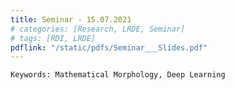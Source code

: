 ```yaml
---
title: Seminar - 15.07.2021
# categories: [Research, LRDE, Seminar]
# tags: [RDI, LRDE]
pdflink: "/static/pdfs/Seminar___Slides.pdf"
---
```


```
Keywords: Mathematical Morphology, Deep Learning
```
